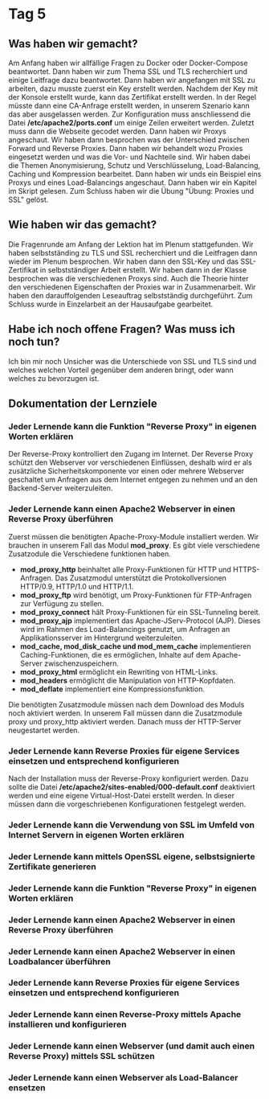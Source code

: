 # Tag 5

## Was haben wir gemacht?
Am Anfang haben wir allfällige Fragen zu Docker oder Docker-Compose beantwortet. Dann haben wir zum Thema SSL und TLS recherchiert und einige Leitfrage dazu beantwortet. Dann haben wir angefangen mit SSL zu arbeiten, dazu musste zuerst ein Key erstellt werden. Nachdem der Key mit der Konsole erstellt wurde, kann das Zertifikat erstellt werden. In der Regel müsste dann eine CA-Anfrage erstellt werden, in unserem Szenario kann das aber ausgelassen werden. Zur Konfiguration muss anschliessend die Datei **/etc/apache2/ports.conf** um einige Zeilen erweitert werden. Zuletzt muss dann die Webseite gecodet werden. Dann haben wir Proxys angeschaut. Wir haben dann besprochen was der Unterschied zwischen Forward und Reverse Proxies. Dann haben wir behandelt wozu Proxies eingesetzt werden und was die Vor- und Nachteile sind. Wir haben dabei die Themen Anonymisierung, Schutz und Verschlüsselung, Load-Balancing, Caching und Kompression bearbeitet. Dann haben wir unds ein Beispiel eins Proxys und eines Load-Balancings angeschaut. Dann haben wir ein Kapitel im Skript gelesen. Zum Schluss haben wir die Übung "Übung: Proxies und SSL" gelöst.

## Wie haben wir das gemacht?
Die Fragenrunde am Anfang der Lektion hat im Plenum stattgefunden. Wir haben selbstständing zu TLS und SSL recherchiert und die Leitfragen dann wieder im Plenum besprochen. Wir haben dann den SSL-Key und das SSL-Zertifikat in selbstständiger Arbeit erstellt. Wir haben dann in der Klasse besprochen was die verschiedenen Proxys sind. Auch die Theorie hinter den verschiedenen Eigenschaften der Proxies war in Zusammenarbeit. Wir haben den darauffolgenden Leseauftrag selbstständig durchgeführt. Zum Schluss wurde in Einzelarbeit an der Hausaufgabe gearbeitet.

## Habe ich noch offene Fragen? Was muss ich noch tun?
Ich bin mir noch Unsicher was die Unterschiede von SSL und TLS sind und welches welchen Vorteil gegenüber dem anderen bringt, oder wann welches zu bevorzugen ist.

## Dokumentation der Lernziele

### Jeder Lernende kann die Funktion "Reverse Proxy" in eigenen Worten erklären
Der Reverse-Proxy kontrolliert den Zugang im Internet. Der Reverse Proxy schützt den Webserver vor verschiedenen Einflüssen, deshalb wird er als zusätzliche Sicherheitskomponente vor einen oder mehrere Webserver geschaltet um Anfragen aus dem Internet entgegen zu nehmen und an den Backend-Server weiterzuleiten.

### Jeder Lernende kann einen Apache2 Webserver in einen Reverse Proxy überführen
Zuerst müssen die benötigten Apache-Proxy-Module installiert werden. Wir brauchen in unserem Fall das Modul **mod_proxy**. Es gibt viele verschiedene Zusatzodule die Verschiedene funktionen haben.
* **mod_proxy_http** beinhaltet alle Proxy-Funktionen für HTTP und HTTPS-Anfragen. Das Zusatzmodul unterstützt die Protokollversionen HTTP/0.9, HTTP/1.0 und HTTP/1.1.
* **mod_proxy_ftp** wird benötigt, um Proxy-Funktionen für FTP-Anfragen zur Verfügung zu stellen.
* **mod_proxy_connect** hält Proxy-Funktionen für ein SSL-Tunneling bereit.
* **mod_proxy_ajp** implementiert das Apache-JServ-Protocol (AJP). Dieses wird im Rahmen des Load-Balancings genutzt, um Anfragen an Applikationsserver im Hintergrund weiterzuleiten.
* **mod_cache, mod_disk_cache und mod_mem_cache** implementieren Caching-Funktionen, die es ermöglichen, Inhalte auf dem Apache-Server zwischenzuspeichern.
* **mod_proxy_html** ermöglicht ein Rewriting von HTML-Links.
* **mod_headers** ermöglicht die Manipulation von HTTP-Kopfdaten.
* **mod_deflate** implementiert eine Kompressionsfunktion.

Die benötigten Zusatzmodule müssen nach dem Download des Moduls noch aktiviert werden. In unserem Fall müssen dann die Zusatzmodule proxy und proxy_http aktiviert werden. Danach muss der HTTP-Server neugestartet werden.

### Jeder Lernende kann Reverse Proxies für eigene Services einsetzen und entsprechend konfigurieren
Nach der Installation muss der Reverse-Proxy konfiguriert werden. Dazu sollte die Datei **/etc/apache2/sites-enabled/000-default.conf** deaktiviert werden und eine eigene Virtual-Host-Datei erstellt werden. In dieser müssen dann die vorgeschriebenen Konfigurationen festgelegt werden.

### Jeder Lernende kann die Verwendung von SSL im Umfeld von Internet Servern in eigenen Worten erklären

### Jeder Lernende kann mittels OpenSSL eigene, selbstsignierte Zertifikate generieren

### Jeder Lernende kann die Funktion "Reverse Proxy" in eigenen Worten erklären

### Jeder Lernende kann einen Apache2 Webserver in einen Reverse Proxy überführen

### Jeder Lernende kann einen Apache2 Webserver in einen Loadbalancer überführen

### Jeder Lernende kann Reverse Proxies für eigene Services einsetzen und entsprechend konfigurieren

### Jeder Lernende kann einen Reverse-Proxy mittels Apache installieren und konfigurieren

### Jeder Lernende kann einen Webserver (und damit auch einen Reverse Proxy) mittels SSL schützen

### Jeder Lernende kann einen Webserver als Load-Balancer ensetzen
